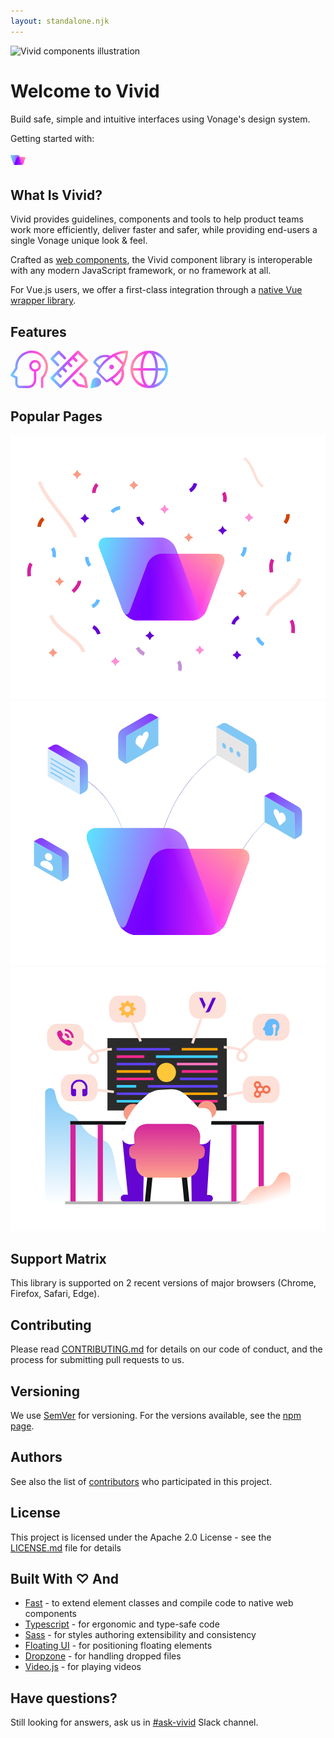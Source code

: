 ```yaml
---
layout: standalone.njk
---
```


<div class="welcome">
	<div class="welcome__image">
		<img src="https://user-images.githubusercontent.com/10883919/189522882-968358df-ee7c-4256-b61b-550cf369a087.png" alt="Vivid components illustration" width="720" height="339" />
	</div>
	<div class="welcome__hero">
		<h1 class="tight">Welcome to Vivid</h1>
		<p class="lede">Build safe, simple and intuitive interfaces using Vonage's design system.
		<p>Getting started with:</p>
		<div class="welcome__buttons">
			<vwc-button label="Vue.js" href="/getting-started/vue/" appearance="outlined" icon="vue-color" size="expanded"></vwc-button>
			<vwc-button label="Web Components" href="/getting-started/web-components/" appearance="outlined" icon="code-line" size="expanded"></vwc-button>
			<vwc-button href="/resources/change-process/" appearance="outlined" label="Request a new feature" size="expanded">
				<img src="/assets/images/vivid-logo.svg" alt="Vivid Logo" style="width: 24px" slot="icon" />
			</vwc-button>
		</div>
	</div>
</div>

## What Is Vivid?

Vivid provides guidelines, components and tools to help product teams work more efficiently, deliver faster and safer, while providing end-users a single Vonage unique look & feel.

Crafted as [web components](https://developer.mozilla.org/en-US/docs/Web/API/Web_components), the Vivid component library is interoperable with any modern JavaScript framework, or no framework at all.

For Vue.js users, we offer a first-class integration through a [native Vue wrapper library](/getting-started/vue/).

## Features

<vwc-layout gutters="medium" column-basis="small">
  <vwc-empty-state headline="Scaling design with system thinking">
  <svg slot="graphic" width="60" height="60" viewBox="0 0 60 60" fill="none" xmlns="http://www.w3.org/2000/svg">
  <path fill-rule="evenodd" clip-rule="evenodd" d="M44.0415 2.09184C40.0489 0.390192 35.6964 -0.294862 31.374 0.0979938C27.0515 0.49085 22.894 1.94936 19.2734 4.34298C15.6528 6.73656 12.6823 9.99055 10.6276 13.8137C8.5731 17.6366 7.4985 21.91 7.5 26.25V27.5566L0.314915 38.3341C0.0165929 38.7819 -0.0752156 39.3358 0.0628222 39.8555C0.20086 40.3753 0.555453 40.811 1.03648 41.0514L7.5 44.2831V52.4994C7.5 54.4884 8.29019 56.396 9.69671 57.8026C11.1032 59.2093 13.0109 59.9994 15 59.9994H28.125C31.606 59.9994 34.9444 58.6164 37.4058 56.1549C39.8674 53.6938 41.25 50.3551 41.25 46.8744V33.5619C45.5291 32.6932 48.75 28.9099 48.75 24.3744C48.75 19.1967 44.5526 14.9994 39.375 14.9994C34.1973 14.9994 30 19.1967 30 24.3744C30 28.9099 33.2208 32.6932 37.5 33.5619V46.8744C37.5 49.3606 36.5123 51.7453 34.7541 53.5033C32.996 55.2616 30.6114 56.2494 28.125 56.2494H15C14.0055 56.2494 13.0516 55.8541 12.3484 55.151C11.6451 54.4475 11.25 53.4939 11.25 52.4994V43.1244C11.25 42.4141 10.8487 41.765 10.2135 41.4474L4.61325 38.6473L10.9351 29.1644C11.1404 28.8564 11.25 28.4945 11.25 28.1243V26.2486C11.2486 22.5284 12.1697 18.8659 13.9308 15.5889C15.692 12.312 18.2382 9.52281 21.3415 7.47115C24.4448 5.41949 28.0085 4.16935 31.7134 3.8326C35.4184 3.49587 39.1489 4.08306 42.5715 5.54163C45.9937 7.00015 49.0012 9.28458 51.324 12.1903C53.6471 15.0961 55.2135 18.5325 55.8828 22.192C56.5522 25.8516 56.3036 29.6199 55.1595 33.1599C54.0153 36.6998 52.0113 39.9009 49.3267 42.4764C48.9585 42.83 48.75 43.3186 48.75 43.8294V58.1244C48.75 59.1598 49.5896 59.9994 50.625 59.9994C51.6603 59.9994 52.5 59.1598 52.5 58.1244V44.6113C55.3428 41.7099 57.4762 38.1853 58.728 34.3131C60.0626 30.1832 60.3525 25.7868 59.5717 21.5173C58.7906 17.2479 56.9632 13.2387 54.2531 9.84869C51.543 6.45861 48.0345 3.79349 44.0415 2.09184ZM39.3915 29.9994C39.3859 29.9993 39.3806 29.9993 39.375 29.9993C39.3694 29.9993 39.3641 29.9993 39.3585 29.9994C36.2596 29.9906 33.75 27.4755 33.75 24.3744C33.75 21.2678 36.2684 18.7494 39.375 18.7494C42.4815 18.7494 45 21.2678 45 24.3744C45 27.4755 42.4905 29.9905 39.3915 29.9994Z" fill="url(#paint0_linear_1977_37003)"/>
  <defs>
  <linearGradient id="paint0_linear_1977_37003" x1="2.21401e-07" y1="53.8108" x2="64.1533" y2="47.9301" gradientUnits="userSpaceOnUse">
  <stop stop-color="#60DEFE"/>
  <stop offset="0.366691" stop-color="#A663FF"/>
  <stop offset="0.631086" stop-color="#FD3FE4"/>
  <stop offset="1" stop-color="#FF9C9D"/>
  </linearGradient>
  </defs>
</svg>
</vwc-empty-state>

<vwc-empty-state headline="Maintaining design in a heartbeat">
<svg slot="graphic" width="60" height="60" viewBox="0 0 60 60" fill="none" xmlns="http://www.w3.org/2000/svg">
<path fill-rule="evenodd" clip-rule="evenodd" d="M46.604 35.6041C47.4095 34.7986 48.7154 34.7986 49.5208 35.6041L56.6458 42.7291C56.9338 43.017 57.13 43.3837 57.2099 43.783L59.9599 57.533C60.0951 58.2092 59.8834 58.9082 59.3958 59.3959C58.9082 59.8835 58.2091 60.0952 57.5329 59.9599L43.783 57.2099C43.3837 57.1301 43.017 56.9338 42.729 56.6459L35.604 49.5209C34.7986 48.7154 34.7986 47.4095 35.604 46.6041C36.4095 45.7986 37.7154 45.7986 38.5209 46.6041L45.2043 53.2875L55.3082 55.3083L53.2875 45.2043L46.604 38.5209C45.7986 37.7154 45.7986 36.4095 46.604 35.6041Z" fill="url(#paint0_linear_1977_37007)"/>
<path fill-rule="evenodd" clip-rule="evenodd" d="M11.6041 0.604092C12.4095 -0.201364 13.7155 -0.201364 14.5209 0.604092L24.3959 10.4791C25.2014 11.2845 25.2014 12.5905 24.3959 13.3959C23.5905 14.2014 22.2845 14.2014 21.4791 13.3959L13.0625 4.97932L4.97932 13.0625L13.3959 21.4791C14.2014 22.2845 14.2014 23.5905 13.3959 24.3959C12.5905 25.2014 11.2845 25.2014 10.4791 24.3959L0.604092 14.5209C-0.201364 13.7155 -0.201364 12.4095 0.604092 11.6041L11.6041 0.604092Z" fill="url(#paint1_linear_1977_37007)"/>
<path fill-rule="evenodd" clip-rule="evenodd" d="M0.613098 45.434C-0.204286 44.6166 -0.204286 43.2913 0.613098 42.474L42.4735 0.613517C43.2909 -0.203866 44.6162 -0.203866 45.4335 0.613517L59.387 14.567C60.2044 15.3844 60.2044 16.7096 59.387 17.527L17.5266 59.3874C16.7092 60.2048 15.384 60.2048 14.5666 59.3874L0.613098 45.434ZM5.05311 43.954L16.0466 54.9474L54.947 16.047L43.9535 5.05353L38.543 10.4641L42.6454 14.5664C43.4628 15.3838 43.4628 16.7091 42.6454 17.5265C41.828 18.3439 40.5027 18.3439 39.6853 17.5265L35.583 13.4241L30.1707 18.8363L34.2731 22.9387C35.0905 23.7561 35.0905 25.0813 34.2731 25.8987C33.4557 26.7161 32.1305 26.7161 31.3131 25.8987L27.2107 21.7964L21.7985 27.2086L25.9009 31.3109C26.7183 32.1283 26.7183 33.4536 25.9009 34.271C25.0835 35.0884 23.7582 35.0884 22.9408 34.271L18.8385 30.1686L13.4263 35.5808L17.5286 39.6832C18.346 40.5006 18.346 41.8258 17.5286 42.6432C16.7112 43.4606 15.386 43.4606 14.5686 42.6432L10.4662 38.5409L5.05311 43.954Z" fill="url(#paint2_linear_1977_37007)"/>
<defs>
<linearGradient id="paint0_linear_1977_37007" x1="2.21401e-07" y1="53.8128" x2="64.1532" y2="47.9312" gradientUnits="userSpaceOnUse">
<stop stop-color="#60DEFE"/>
<stop offset="0.366691" stop-color="#A663FF"/>
<stop offset="0.631086" stop-color="#FD3FE4"/>
<stop offset="1" stop-color="#FF9C9D"/>
</linearGradient>
<linearGradient id="paint1_linear_1977_37007" x1="2.21401e-07" y1="53.8128" x2="64.1532" y2="47.9312" gradientUnits="userSpaceOnUse">
<stop stop-color="#60DEFE"/>
<stop offset="0.366691" stop-color="#A663FF"/>
<stop offset="0.631086" stop-color="#FD3FE4"/>
<stop offset="1" stop-color="#FF9C9D"/>
</linearGradient>
<linearGradient id="paint2_linear_1977_37007" x1="2.21401e-07" y1="53.8128" x2="64.1532" y2="47.9312" gradientUnits="userSpaceOnUse">
<stop stop-color="#60DEFE"/>
<stop offset="0.366691" stop-color="#A663FF"/>
<stop offset="0.631086" stop-color="#FD3FE4"/>
<stop offset="1" stop-color="#FF9C9D"/>
</linearGradient>
</defs>
</svg>
</vwc-empty-state>

<vwc-empty-state headline="One consistent experience for all">
<svg slot="graphic" width="60" height="60" viewBox="0 0 60 60" fill="none" xmlns="http://www.w3.org/2000/svg">
<path d="M33.75 30C35.8211 30 37.5 28.3211 37.5 26.25C37.5 24.1789 35.8211 22.5 33.75 22.5C31.6789 22.5 30 24.1789 30 26.25C30 28.3211 31.6789 30 33.75 30Z" fill="url(#paint0_linear_1977_37011)"/>
<path fill-rule="evenodd" clip-rule="evenodd" d="M59.6255 0.375C60.0005 0.75 60.0005 1.5 60.0005 1.875C59.2505 12.75 56.2505 21.375 52.5005 28.5C55.5005 36.75 53.6255 46.125 47.2505 52.5C45.7505 54 44.2505 55.125 42.7505 55.875C42.0005 56.25 41.2505 56.25 40.5005 55.5L32.6255 47.625C32.2505 48 31.8755 48.375 31.5005 48.375L27.7505 50.25C27.563 50.25 27.3755 50.3438 27.188 50.4375C27.0005 50.5313 26.813 50.625 26.6255 50.625H26.2505C25.8755 51 24.7505 50.625 24.3755 50.25L9.75047 35.625C9.37547 35.25 9.00047 34.5 9.37547 33.75V33.375C9.56297 33.1875 9.65672 33 9.75047 32.8125C9.84422 32.625 9.93797 32.4375 10.1255 32.25C10.2308 32.0394 10.3361 31.7697 10.4579 31.4575C10.7702 30.6577 11.1913 29.5788 12.0005 28.5L12.7505 27.75L4.87547 19.875C4.12547 19.5 4.12547 18.375 4.50047 17.625C5.25047 16.125 6.37547 14.625 7.87547 13.125C14.2505 6.75 23.6255 5.25 31.8755 8.25C38.6255 3.75 47.2505 0.375 58.1255 0C58.5005 0 59.2505 0 59.6255 0.375ZM52.5005 18.75C54.3755 14.25 55.8755 9.375 56.2505 3.75C50.6255 4.5 45.3755 5.625 41.2505 7.5L52.5005 18.75ZM9.38948 17.3843C9.14759 17.7416 8.91434 18.0861 8.62547 18.375L14.6255 24.375C14.9796 23.9324 15.3546 23.448 15.7505 22.9365C17.0316 21.2815 18.5316 19.3438 20.2505 17.625C22.5005 15.375 24.7505 13.125 28.1255 10.875C22.1255 9.375 15.3755 11.25 10.8755 15.75C10.1838 16.2111 9.77561 16.814 9.38948 17.3843ZM44.2504 49.5001C48.7504 44.6251 50.6255 38.25 49.1255 32.625C46.8755 35.625 44.6255 37.875 42.3755 40.125C40.1255 42.375 37.8755 44.25 35.6255 45.75L41.6255 51.75C42.7504 51 43.5004 50.25 44.2504 49.5001ZM31.5005 43.5C34.1255 42 36.7505 39.75 39.7505 37.125C43.8755 33.375 47.6255 28.5 50.6255 22.5L37.5005 9.375C31.5005 12.375 26.6255 16.5 22.8755 20.25C19.1255 24 16.5005 27.75 15.0005 30.75C14.6255 31.3125 14.3442 31.875 14.063 32.4375C13.7817 33 13.5005 33.5625 13.1255 34.125L25.8755 46.875C26.1861 46.7197 26.5611 46.5 27.0005 46.2426C27.6218 45.8787 28.3718 45.4393 29.2505 45C29.6255 44.8125 30.0005 44.5313 30.3755 44.25C30.7505 43.9688 31.1255 43.6875 31.5005 43.5Z" fill="url(#paint1_linear_1977_37011)"/>
<path d="M4.125 45.375C1.125 48.375 0 60 0 60C0 60 11.625 58.875 14.625 55.875C17.625 52.875 17.625 48.375 14.625 45.375C11.625 42.375 7.125 42.375 4.125 45.375Z" fill="url(#paint2_linear_1977_37011)"/>
<defs>
<linearGradient id="paint0_linear_1977_37011" x1="2.21403e-07" y1="53.8124" x2="64.1537" y2="47.9307" gradientUnits="userSpaceOnUse">
<stop stop-color="#60DEFE"/>
<stop offset="0.366691" stop-color="#A663FF"/>
<stop offset="0.631086" stop-color="#FD3FE4"/>
<stop offset="1" stop-color="#FF9C9D"/>
</linearGradient>
<linearGradient id="paint1_linear_1977_37011" x1="2.21403e-07" y1="53.8124" x2="64.1537" y2="47.9307" gradientUnits="userSpaceOnUse">
<stop stop-color="#60DEFE"/>
<stop offset="0.366691" stop-color="#A663FF"/>
<stop offset="0.631086" stop-color="#FD3FE4"/>
<stop offset="1" stop-color="#FF9C9D"/>
</linearGradient>
<linearGradient id="paint2_linear_1977_37011" x1="2.21403e-07" y1="53.8124" x2="64.1537" y2="47.9307" gradientUnits="userSpaceOnUse">
<stop stop-color="#60DEFE"/>
<stop offset="0.366691" stop-color="#A663FF"/>
<stop offset="0.631086" stop-color="#FD3FE4"/>
<stop offset="1" stop-color="#FF9C9D"/>
</linearGradient>
</defs>
</svg>
</vwc-empty-state>

<vwc-empty-state headline="Build accessible designs by default">
<svg slot="graphic" width="60" height="60" viewBox="0 0 60 60" fill="none" xmlns="http://www.w3.org/2000/svg">
<path fill-rule="evenodd" clip-rule="evenodd" d="M30 0C46.5685 0 60 13.4315 60 30C60 46.5685 46.5685 60 30 60C13.4315 60 0 46.5685 0 30C0 13.4315 13.4315 0 30 0ZM36.647 10.9888C38.5058 15.3262 39.7595 21.2857 39.9689 28H20.0311C20.2405 21.2857 21.4942 15.3262 23.353 10.9888C24.3753 8.60356 25.5412 6.80103 26.7339 5.62387C27.9181 4.4552 29.0195 4 30 4C30.9805 4 32.0819 4.4552 33.2661 5.62387C34.4588 6.80103 35.6247 8.60356 36.647 10.9888ZM38.1279 5.29569C38.9441 6.516 39.6767 7.9038 40.3236 9.41317C42.4305 14.3292 43.7607 20.8452 43.9707 28H55.9242C55.1148 17.3594 47.9005 8.50905 38.1279 5.29569ZM21.8721 5.2957C21.0559 6.51601 20.3233 7.90381 19.6764 9.41317C17.5695 14.3292 16.2393 20.8452 16.0293 28H4.07578C4.88523 17.3594 12.0995 8.50906 21.8721 5.2957ZM4.07578 32H16.0293C16.2393 39.1548 17.5695 45.6708 19.6764 50.5868C20.3233 52.0962 21.0559 53.484 21.8721 54.7043C12.0995 51.4909 4.88523 42.6406 4.07578 32ZM30 56C29.0195 56 27.9181 55.5448 26.7339 54.3761C25.5412 53.199 24.3753 51.3964 23.353 49.0112C21.4942 44.6738 20.2405 38.7143 20.0311 32H39.9689C39.7595 38.7143 38.5058 44.6738 36.647 49.0112C35.6247 51.3964 34.4588 53.199 33.2661 54.3761C32.0819 55.5448 30.9805 56 30 56ZM38.1279 54.7043C38.9441 53.484 39.6767 52.0962 40.3236 50.5868C42.4305 45.6708 43.7607 39.1548 43.9707 32H55.9242C55.1148 42.6406 47.9005 51.4909 38.1279 54.7043Z" fill="url(#paint0_linear_1977_37015)"/>
<defs>
<linearGradient id="paint0_linear_1977_37015" x1="60" y1="53.8124" x2="-4.15318" y2="47.9308" gradientUnits="userSpaceOnUse">
<stop stop-color="#60DEFE"/>
<stop offset="0.366691" stop-color="#A663FF"/>
<stop offset="0.631086" stop-color="#FD3FE4"/>
<stop offset="1" stop-color="#FF9C9D"/>
</linearGradient>
</defs>
</svg>
</vwc-empty-state>
</vwc-layout>

## Popular Pages

<vwc-layout column-basis="small" gutters="large">
 <vwc-card headline="Design Guidelines" subtitle="Vivid Design foundations, principles, styles and best practices.">
<svg class="welcome-media" slot="media" viewBox="0 0 940 788" fill="none" xmlns="http://www.w3.org/2000/svg">
<rect width="940" height="788" fill="white"/>
<path d="M541.08 553.046H377.751C359.846 553.046 339.941 538.517 333.301 520.6L265.167 338.445C258.528 320.529 267.655 306 285.566 306H448.885C466.789 306 486.694 320.529 493.334 338.445L561.468 520.6C568.115 538.517 558.987 553.046 541.076 553.046H541.08Z" fill="url(#paint0_linear_72_228)"/>
<path d="M617.465 354.204H449.899C433.166 354.204 414.562 367.779 408.354 384.523L357.121 522.721C350.913 539.465 359.444 553.04 376.184 553.04H543.749C560.482 553.04 579.086 539.465 585.294 522.721L636.527 384.523C642.735 367.779 634.198 354.204 617.465 354.204Z" fill="url(#paint1_linear_72_228)"/>
<path fill-rule="evenodd" clip-rule="evenodd" d="M376.73 553.035H541.328C542.332 553.014 543.307 552.947 544.252 552.836C544.31 552.841 544.369 552.844 544.431 552.844C554.023 552.844 564.117 547.702 568.755 543.931C575.502 538.446 579.503 534.529 583.83 526.446C576.076 540.014 568.048 539.328 562.246 523.361C561.993 522.664 561.712 522.083 561.41 521.611C561.295 521.274 561.174 520.936 561.049 520.596L500.715 357.848C500.258 356.615 499.739 355.399 499.16 354.201H449.9C433.167 354.201 414.564 367.777 408.355 384.521L357.122 522.718C356.876 523.38 356.655 524.036 356.455 524.688C350.603 539.226 343.606 539.402 335.909 526.073C340.376 534.331 344.507 538.332 351.472 543.937C356.26 547.789 366.681 553.043 376.585 553.043C376.634 553.043 376.684 553.041 376.731 553.038L376.73 553.035Z" fill="url(#paint2_linear_72_228)"/>
<g style="mix-blend-mode:hard-light" opacity="0.4">
<path style="mix-blend-mode:hard-light" opacity="0.4" fill-rule="evenodd" clip-rule="evenodd" d="M377.765 553.046H541.095C542.056 553.046 542.992 553.004 543.902 552.922C544.023 552.952 544.155 552.967 544.294 552.967C553.887 552.967 563.981 547.825 568.62 544.053C575.366 538.567 579.366 534.651 583.694 526.569C576.326 539.461 568.71 539.484 562.991 525.751C562.637 524.074 562.137 522.353 561.487 520.6L493.353 338.445C486.713 320.529 466.807 306 448.904 306H285.585C267.674 306 258.546 320.529 265.186 338.445L333.32 520.6C339.959 538.517 359.865 553.046 377.77 553.046H377.765Z" fill="url(#paint3_linear_72_228)"/>
</g>
<g style="mix-blend-mode:hard-light" opacity="0.15">
<path style="mix-blend-mode:hard-light" opacity="0.15" fill-rule="evenodd" clip-rule="evenodd" d="M450.105 354.409H617.67C634.403 354.409 642.941 367.985 636.733 384.729L585.5 522.926C579.291 539.67 560.688 553.246 543.955 553.246H376.927C376.88 553.25 376.83 553.252 376.781 553.252C376.585 553.252 376.389 553.25 376.193 553.246C373.956 553.232 371.868 552.975 369.944 552.5C362.384 550.91 355.356 547.113 351.668 544.144C344.703 538.541 340.572 534.539 336.105 526.281C343.802 539.61 350.799 539.434 356.65 524.896C356.85 524.245 357.073 523.588 357.318 522.926L408.551 384.729C414.76 367.985 433.363 354.409 450.096 354.409H450.105Z" fill="url(#paint4_linear_72_228)"/>
</g>
<path d="M617.843 354.409H450.277C433.544 354.409 414.941 367.985 408.733 384.729L357.499 522.926C351.291 539.67 359.822 553.246 376.562 553.246H544.127C560.86 553.246 579.464 539.67 585.671 522.926L636.905 384.729C643.113 367.985 634.575 354.409 617.843 354.409Z" fill="url(#paint5_linear_72_228)" fill-opacity="0.2"/>
<path d="M773.868 410.845C773.336 407.974 768.444 382.451 778.441 368.838L787.055 375.113C780.993 383.514 783.014 402.231 784.396 408.825L773.868 410.845Z" fill="#D6219C"/>
<path d="M50.8522 422.28C50.4268 419.408 47.0237 393.672 57.6584 380.485L65.9535 387.185C59.36 395.268 60.4234 414.091 61.4869 420.685L50.8522 422.28Z" fill="#D6219C"/>
<path d="M394.912 270.969C379.59 263.02 375.752 246.089 375.584 245.396L385.962 243.186L380.807 244.332L385.962 243.186C385.949 243.336 388.947 255.969 399.789 261.574L394.912 270.969Z" fill="#6405D1"/>
<path d="M659.146 563.867C662.734 546.983 678.035 538.781 678.659 538.435L683.548 547.851L681.074 543.187L683.548 547.851C683.4 547.879 672.019 554.128 669.5 566.07L659.146 563.867Z" fill="#6405D1"/>
<path d="M134.761 366.056L124.552 363.185L129.656 364.674L124.552 363.291C124.552 363.185 127.849 350.636 120.83 340.639L129.55 334.577C139.44 348.615 134.974 365.312 134.761 366.056Z" fill="#65BAFF"/>
<path d="M694.001 364.584L686.344 357.246L690.173 360.969L686.344 357.246C686.451 357.14 695.277 347.675 693.895 335.445L704.423 334.275C706.338 351.504 694.533 364.053 694.001 364.584Z" fill="#65BAFF"/>
<path d="M246.071 516.927L241.815 507.213L243.923 512.119L241.815 507.213C241.954 507.156 253.737 501.802 257.152 489.977L267.324 492.936C262.482 509.581 246.766 516.64 246.071 516.927Z" fill="#65BAFF"/>
<path d="M822.575 266L814.918 258.662L818.747 262.385L814.918 258.662C815.025 258.556 823.851 249.091 822.469 236.861L832.997 235.691C834.911 252.92 823.107 265.469 822.575 266Z" fill="#D34204"/>
<path d="M643.72 201.213L633.617 197.809L638.615 199.511L633.617 197.809C633.617 197.703 637.552 185.367 631.064 174.945L640.104 169.308C649.356 184.091 644.039 200.468 643.72 201.213Z" fill="#D6219C"/>
<path d="M509.655 704.904L499.552 701.501L504.551 703.203L499.552 701.501C499.552 701.395 503.487 689.058 497 678.636L506.04 673C515.292 687.782 509.974 704.16 509.655 704.904Z" fill="#C492D6"/>
<path d="M713.038 234.415L713.463 235.479C715.059 239.626 718.462 243.029 722.609 244.624L723.673 245.05C724.842 245.475 724.842 247.177 723.673 247.602L722.609 248.028C718.462 249.623 715.059 253.026 713.463 257.173L713.038 258.237C712.613 259.407 710.911 259.407 710.486 258.237L710.06 257.173C708.465 253.026 705.062 249.623 700.914 248.028L699.851 247.602C698.681 247.177 698.681 245.475 699.851 245.05L700.914 244.624C705.062 243.029 708.465 239.626 710.06 235.479L710.486 234.415C710.911 233.352 712.506 233.352 713.038 234.415Z" fill="#FB8FD8"/>
<path d="M566.064 629.798L566.49 630.861C568.085 635.009 571.488 638.412 575.636 640.007L576.699 640.432C577.869 640.858 577.869 642.559 576.699 642.985L575.636 643.41C571.488 645.005 568.085 648.408 566.49 652.556L566.064 653.619C565.639 654.789 563.937 654.789 563.512 653.619L563.087 652.556C561.491 648.408 558.088 645.005 553.941 643.41L552.877 642.985C551.708 642.559 551.708 640.858 552.877 640.432L553.941 640.007C558.088 638.412 561.491 635.009 563.087 630.861L563.512 629.798C563.937 628.734 565.533 628.734 566.064 629.798Z" fill="#FB8FD8"/>
<path d="M369.064 137.877L369.49 138.941C371.085 143.088 374.488 146.492 378.636 148.087L379.699 148.512C380.869 148.937 380.869 150.639 379.699 151.064L378.636 151.49C374.488 153.085 371.085 156.488 369.49 160.636L369.064 161.699C368.639 162.869 366.937 162.869 366.512 161.699L366.087 160.636C364.491 156.488 361.088 153.085 356.941 151.49L355.877 151.064C354.708 150.639 354.708 148.937 355.877 148.512L356.941 148.087C361.088 146.492 364.491 143.088 366.087 138.941L366.512 137.877C367.044 136.708 368.639 136.708 369.064 137.877Z" fill="#F89B85"/>
<path d="M533.064 293.877L533.49 294.941C535.085 299.088 538.488 302.492 542.636 304.087L543.699 304.512C544.869 304.937 544.869 306.639 543.699 307.064L542.636 307.49C538.488 309.085 535.085 312.488 533.49 316.636L533.064 317.699C532.639 318.869 530.937 318.869 530.512 317.699L530.087 316.636C528.491 312.488 525.088 309.085 520.941 307.49L519.877 307.064C518.708 306.639 518.708 304.937 519.877 304.512L520.941 304.087C525.088 302.492 528.491 299.088 530.087 294.941L530.512 293.877C531.044 292.708 532.639 292.708 533.064 293.877Z" fill="#F89B85"/>
<path d="M147.608 425.119L148.034 426.183C149.629 430.33 153.032 433.733 157.18 435.328L158.243 435.754C159.413 436.179 159.413 437.881 158.243 438.306L157.18 438.732C153.032 440.327 149.629 443.73 148.034 447.877L147.608 448.941C147.183 450.111 145.481 450.111 145.056 448.941L144.631 447.877C143.035 443.73 139.632 440.327 135.485 438.732L134.421 438.306C133.251 437.881 133.251 436.179 134.421 435.754L135.485 435.328C139.632 433.733 143.035 430.33 144.631 426.183L145.056 425.119C145.481 423.949 147.183 423.949 147.608 425.119Z" fill="#F89B85"/>
<path d="M417.064 586.877L417.49 587.941C419.085 592.088 422.488 595.491 426.636 597.087L427.699 597.512C428.869 597.937 428.869 599.639 427.699 600.064L426.636 600.49C422.488 602.085 419.085 605.488 417.49 609.636L417.064 610.699C416.639 611.869 414.937 611.869 414.512 610.699L414.087 609.636C412.491 605.488 409.088 602.085 404.941 600.49L403.877 600.064C402.708 599.639 402.708 597.937 403.877 597.512L404.941 597.087C409.088 595.491 412.491 592.088 414.087 587.941L414.512 586.877C414.937 585.708 416.639 585.708 417.064 586.877Z" fill="#6405D1"/>
<path d="M223.064 236.877L223.49 237.941C225.085 242.088 228.488 245.491 232.636 247.087L233.699 247.512C234.869 247.937 234.869 249.639 233.699 250.064L232.636 250.49C228.488 252.085 225.085 255.488 223.49 259.636L223.064 260.699C222.639 261.869 220.937 261.869 220.512 260.699L220.087 259.636C218.491 255.488 215.088 252.085 210.941 250.49L209.877 250.064C208.708 249.639 208.708 247.937 209.877 247.512L210.941 247.087C215.088 245.491 218.491 242.088 220.087 237.941L220.512 236.877C220.937 235.708 222.639 235.708 223.064 236.877Z" fill="#6405D1"/>
<path d="M188.223 306.911C183.748 289.419 163.639 263.616 142.341 236.233C118.557 205.797 91.744 171.251 81.043 140.863L91.1022 137.332C101.144 166.027 127.522 199.834 150.661 229.746C173.581 259.236 193.365 284.617 198.506 304.228L188.223 306.911Z" fill="#FDE0D8"/>
<path d="M770.678 540.483L760.787 536.654C769.827 512.833 788.757 498.263 808.75 482.843C828.318 467.741 848.524 452.108 859.265 426.798L869.049 430.945C857.244 458.808 835.869 475.292 815.237 491.244C796.414 505.814 778.654 519.426 770.678 540.483Z" fill="#FDE0D8"/>
<path d="M755.512 151.021L751.347 157.255C737.161 147.233 730.712 131.837 723.88 115.57C717.187 99.6476 710.25 83.1999 695.366 71.7661L699.724 65.6565C716.111 78.2296 723.414 95.6209 730.491 112.413C736.958 127.736 742.971 142.173 755.512 151.021Z" fill="#FDE0D8"/>
<path d="M189.549 471.516C191.697 469.538 210.928 452.057 211.1 435.17L200.444 435.019C200.251 445.377 187.402 459.136 182.34 463.581L189.549 471.516Z" fill="#D6219C"/>
<path d="M848.171 591.796C848.592 588.924 851.952 563.182 841.295 550.013L833.011 556.727C839.618 564.798 838.586 583.623 837.534 590.219L848.171 591.796Z" fill="#D6219C"/>
<path d="M537.902 171.039C553.157 162.963 556.855 146 557.016 145.305L546.621 143.183L551.785 144.285L546.621 143.183C546.635 143.332 543.743 155.99 532.947 161.685L537.902 171.039Z" fill="#6405D1"/>
<path d="M268.616 592.892C264.999 576.014 249.685 567.838 249.06 567.493L244.187 576.917L246.654 572.249L244.187 576.917C244.335 576.945 255.727 583.175 258.266 595.113L268.616 592.892Z" fill="#6405D1"/>
<path d="M825.242 378.502L835.446 375.614L830.344 377.111L835.446 375.72C835.446 375.614 832.128 363.07 839.13 353.062L830.4 347.015C820.533 361.069 825.028 377.758 825.242 378.502Z" fill="#65BAFF"/>
<path d="M233.425 393.668L241.07 386.318L237.248 390.046L241.07 386.318C240.963 386.211 232.121 376.761 233.483 364.529L222.952 363.377C221.067 380.608 232.893 393.138 233.425 393.668Z" fill="#65BAFF"/>
<path d="M298.48 226.748L306.813 233.309L302.594 230.036L306.813 233.309C306.903 233.189 315.047 223.13 327.35 222.796L327.043 212.208C309.716 212.711 298.933 226.147 298.48 226.748Z" fill="#65BAFF"/>
<path d="M753.487 629.92L757.727 620.198L755.627 625.108L757.727 620.198C757.587 620.141 745.796 614.807 742.36 602.988L732.194 605.964C737.064 622.601 752.792 629.634 753.487 629.92Z" fill="#65BAFF"/>
<path d="M80.3442 273.624L90.9393 274.092L85.6033 273.895L90.9393 274.092C90.9427 273.941 91.6893 261.021 101.487 253.573L95.0606 245.152C81.281 255.668 80.3614 272.872 80.3442 273.624Z" fill="#D34204"/>
<path d="M243.747 173.288L254.386 172.611L249.118 172.963L254.386 172.611C254.413 172.508 253.801 159.574 262.761 151.183L255.485 143.402C242.727 155.291 243.631 172.486 243.747 173.288Z" fill="#D6219C"/>
<path d="M397.6 658.275L400.944 648.153L399.304 653.171L400.944 648.153C400.859 648.089 388.631 643.829 384.191 632.384L374.257 636.229C380.523 652.503 396.813 658.083 397.6 658.275Z" fill="#C492D6"/>
<path d="M458.513 209.821L458.09 210.885C456.502 215.036 453.104 218.445 448.959 220.047L447.897 220.474C446.728 220.901 446.73 222.603 447.901 223.026L448.965 223.45C453.115 225.038 456.524 228.435 458.126 232.58L458.554 233.643C458.981 234.812 460.682 234.809 461.106 233.639L461.529 232.575C463.118 228.424 466.515 225.015 470.66 223.413L471.723 222.986C472.892 222.559 472.889 220.857 471.718 220.434L470.654 220.01C466.504 218.422 463.095 215.025 461.493 210.88L461.066 209.817C460.639 208.754 459.043 208.757 458.513 209.821Z" fill="#FB8FD8"/>
<path d="M311.513 663.821L311.09 664.886C309.502 669.036 306.104 672.445 301.959 674.047L300.897 674.474C299.728 674.901 299.73 676.603 300.901 677.026L301.965 677.45C306.115 679.038 309.524 682.436 311.126 686.58L311.554 687.643C311.981 688.812 313.682 688.809 314.106 687.639L314.529 686.575C316.118 682.424 319.515 679.016 323.66 677.413L324.723 676.986C325.892 676.559 325.889 674.857 324.718 674.434L323.654 674.01C319.504 672.422 316.095 669.025 314.493 664.88L314.066 663.817C313.639 662.754 312.043 662.757 311.513 663.821Z" fill="#FB8FD8"/>
<path d="M125.514 637.901L125.09 638.965C123.502 643.115 120.104 646.524 115.959 648.126L114.897 648.554C113.728 648.981 113.731 650.683 114.901 651.106L115.965 651.53C120.115 653.118 123.524 656.515 125.126 660.66L125.554 661.723C125.981 662.892 127.683 662.889 128.106 661.719L128.53 660.654C130.118 656.504 133.515 653.095 137.66 651.493L138.723 651.066C139.892 650.639 139.889 648.937 138.718 648.514L137.654 648.09C133.504 646.502 130.095 643.104 128.493 638.96L128.066 637.897C127.532 636.728 125.937 636.731 125.514 637.901Z" fill="#F89B85"/>
<path d="M197.514 105.901L197.09 106.965C195.502 111.115 192.104 114.524 187.959 116.126L186.897 116.554C185.728 116.981 185.731 118.683 186.901 119.106L187.965 119.53C192.115 121.118 195.524 124.515 197.126 128.66L197.554 129.723C197.981 130.892 199.683 130.889 200.106 129.719L200.53 128.654C202.118 124.504 205.515 121.095 209.66 119.493L210.723 119.066C211.892 118.639 211.889 116.937 210.718 116.514L209.654 116.09C205.504 114.502 202.095 111.104 200.493 106.96L200.066 105.897C199.532 104.728 197.937 104.731 197.514 105.901Z" fill="#F89B85"/>
<path d="M690.514 460.901L690.09 461.965C688.502 466.115 685.105 469.524 680.96 471.126L679.897 471.554C678.728 471.981 678.731 473.683 679.901 474.106L680.965 474.53C685.116 476.118 688.524 479.515 690.127 483.66L690.554 484.723C690.981 485.892 692.683 485.889 693.106 484.718L693.53 483.654C695.118 479.504 698.515 476.095 702.66 474.493L703.723 474.066C704.892 473.639 704.889 471.937 703.719 471.514L702.654 471.09C698.504 469.502 695.095 466.104 693.493 461.96L693.066 460.897C692.639 459.728 690.937 459.731 690.514 460.901Z" fill="#F89B85"/>
<path d="M674.514 644.901L674.09 645.965C672.502 650.115 669.105 653.524 664.96 655.126L663.897 655.554C662.728 655.981 662.731 657.683 663.901 658.106L664.965 658.53C669.116 660.118 672.524 663.515 674.127 667.66L674.554 668.723C674.981 669.892 676.683 669.889 677.106 668.718L677.53 667.654C679.118 663.504 682.515 660.095 686.66 658.493L687.723 658.066C688.892 657.638 688.889 655.937 687.719 655.514L686.654 655.09C682.504 653.502 679.095 650.104 677.493 645.959L677.066 644.897C676.639 643.728 674.937 643.731 674.514 644.901Z" fill="#6405D1"/>
<path d="M631.514 272.901L631.09 273.965C629.502 278.115 626.105 281.524 621.96 283.126L620.897 283.554C619.728 283.981 619.731 285.683 620.901 286.106L621.965 286.53C626.116 288.118 629.524 291.515 631.127 295.66L631.554 296.723C631.981 297.892 633.683 297.889 634.106 296.718L634.53 295.654C636.118 291.504 639.515 288.095 643.66 286.493L644.723 286.066C645.892 285.638 645.889 283.937 644.719 283.514L643.654 283.09C639.504 281.502 636.095 278.104 634.493 273.959L634.066 272.897C633.639 271.728 631.937 271.731 631.514 272.901Z" fill="#6405D1"/>
<path d="M213.562 649.702L223.446 645.857C214.367 622.05 195.412 607.512 175.393 592.126C155.8 577.057 135.567 561.458 124.784 536.166L115.007 540.33C126.858 568.173 148.262 584.621 168.92 600.538C187.768 615.076 205.551 628.659 213.562 649.702Z" fill="#FDE0D8"/>
<defs>
<linearGradient id="paint0_linear_72_228" x1="457.599" y1="305.998" x2="262.993" y2="262.482" gradientUnits="userSpaceOnUse">
<stop stop-color="#A662FF"/>
<stop offset="1" stop-color="#57EDFD"/>
</linearGradient>
<linearGradient id="paint1_linear_72_228" x1="514.04" y1="519.007" x2="649.068" y2="359.337" gradientUnits="userSpaceOnUse">
<stop stop-color="#FC27F6"/>
<stop offset="1" stop-color="#FFA694"/>
</linearGradient>
<linearGradient id="paint2_linear_72_228" x1="415.133" y1="354.409" x2="583.386" y2="354.409" gradientUnits="userSpaceOnUse">
<stop stop-color="#7600FF"/>
<stop offset="1" stop-color="#FB2FFB"/>
</linearGradient>
<linearGradient id="paint3_linear_72_228" x1="486.093" y1="310.839" x2="446.844" y2="326.958" gradientUnits="userSpaceOnUse">
<stop stop-color="white"/>
<stop offset="1" stop-color="white" stop-opacity="0"/>
</linearGradient>
<linearGradient id="paint4_linear_72_228" x1="418.895" y1="367.319" x2="441.325" y2="375.55" gradientUnits="userSpaceOnUse">
<stop stop-color="white"/>
<stop offset="1" stop-color="white" stop-opacity="0"/>
</linearGradient>
<linearGradient id="paint5_linear_72_228" x1="615.101" y1="457.686" x2="587.144" y2="448.015" gradientUnits="userSpaceOnUse">
<stop stop-color="white"/>
<stop offset="1" stop-color="white" stop-opacity="0"/>
</linearGradient>
</defs>
</svg>
<vwc-button slot="footer" href="/designs/guidelines/" icon="arrow-bold-right-line" shape="pill" label="Continue" appearance="outlined"></vwc-button>
</vwc-card>

<vwc-card headline="Vivid 2 Migration" subtitle="Migration guidelines for a smooth and easy adoption.">
<svg class="welcome-media" slot="media" viewBox="0 0 940 788" fill="none" xmlns="http://www.w3.org/2000/svg">
<rect width="940" height="788" fill="white"/>
<path d="M352.312 488.213C351.178 433.263 336.183 376.874 310.09 329.435C283.626 281.322 246.92 244.78 206.731 226.538C197.392 222.298 187.886 219.042 178.478 216.861L178.562 215.614C187.995 217.8 197.526 221.065 206.891 225.316C247.196 243.612 284.013 280.269 310.562 328.537C336.78 376.204 351.847 432.894 352.988 488.167L352.312 488.213Z" fill="url(#paint0_linear_1_3)"/>
<path d="M111 140.41L111.203 223.603L144.502 242.829L155.904 249.26L168.382 256.615L207.152 279L206.93 195.795L111 140.41Z" fill="#D3E9FC"/>
<path d="M191.369 213.813L119.422 172.274L119.409 167.923L191.356 209.462L191.369 213.813Z" fill="#80C7F5"/>
<path d="M191.369 227.739L119.422 186.202L119.409 181.849L191.356 223.389L191.369 227.739Z" fill="#80C7F5"/>
<path d="M191.369 241.516L119.422 199.978L119.409 195.628L191.356 237.165L191.369 241.516Z" fill="#80C7F5"/>
<path d="M155.389 234.587L119.422 213.839L119.409 209.489L155.374 230.236L155.389 234.587Z" fill="#80C7F5"/>
<path d="M111 140.409L127.114 131.147C132.113 128.275 138.263 128.285 143.251 131.174L218.869 174.974C226.326 179.292 230.925 187.248 230.948 195.863L231.112 255.804C231.128 261.589 228.049 266.94 223.038 269.831L207.152 278.999L206.93 195.792L111 140.409ZM175.611 260.879L168.382 256.615L170.788 258.034L175.611 260.879Z" fill="url(#paint1_linear_1_3)"/>
<path d="M70 417.889L70.1757 489.99L99.0356 506.653L109 512.591L119.729 518.6L153.331 538L153.138 465.889L70 417.889Z" fill="#80C7F5"/>
<path d="M153.138 465.889L153.331 538L167.101 530.054C171.443 527.548 174.113 522.911 174.099 517.897L173.958 465.949C173.937 458.482 169.951 451.587 163.489 447.844L97.9522 409.884C93.6288 407.38 88.2978 407.371 83.9657 409.862L70 417.889L153.138 465.889ZM122.337 520.114L119.729 518.6L125.42 521.905L122.337 520.114Z" fill="url(#paint2_linear_1_3)"/>
<path d="M121.729 473.067C125.834 469.367 125.583 462.4 121.171 457.505C116.758 452.61 109.853 451.641 105.749 455.341C101.645 459.042 101.895 466.009 106.308 470.904C110.721 475.799 117.625 476.767 121.729 473.067Z" fill="white"/>
<path d="M93.2285 492.204L118.098 505.648C121.485 507.479 125.245 506.326 126.452 503.085L126.557 502.802C128.702 497.047 125.039 486.072 113.342 478.855L112.334 478.31C103.46 473.67 92.2324 475.026 89.2672 482.983C88.0579 486.224 89.8414 490.374 93.2285 492.204Z" fill="white"/>
<path d="M632.943 599.205L632.297 598.903C655.781 481.298 716.687 383.677 803.793 324.024L804.121 324.862C717.173 384.407 656.381 481.837 632.943 599.205Z" fill="url(#paint3_linear_1_3)"/>
<path d="M758 282.651L758.19 360.298L789.269 378.242L800.576 384.826L811.555 391.107L847.741 412L847.533 334.342L758 282.651Z" fill="#80C7F5"/>
<path d="M821.489 350.92C821.489 343.991 817.276 335.939 812.079 332.937C808.182 330.688 804.84 331.914 803.408 335.588C801.979 330.262 798.635 325.174 794.74 322.926C789.542 319.924 785.328 323.109 785.328 330.041C785.328 333.544 786.41 337.328 788.144 340.607L803.408 371.502L819.035 357.952L819.026 357.941C820.55 356.593 821.489 354.179 821.489 350.92Z" fill="white"/>
<path d="M847.532 334.342L847.739 411.997L862.566 403.44C867.243 400.74 870.117 395.746 870.103 390.347L869.951 334.404C869.929 326.363 865.637 318.938 858.678 314.907L788.103 274.029C783.446 271.332 777.707 271.323 773.042 274.005L758.003 282.649L847.532 334.342ZM814.618 392.886L811.554 391.107L817.681 394.665L814.618 392.886Z" fill="url(#paint4_linear_1_3)"/>
<path d="M441.322 48.4123L441.118 131.605L407.82 150.831L395.705 157.885L383.941 164.615L345.17 187L345.393 103.795L441.322 48.4123Z" fill="#80C7F5"/>
<path d="M373.298 121.558C373.298 114.133 377.811 105.506 383.38 102.29C387.555 99.8801 391.136 101.194 392.67 105.13C394.201 99.4233 397.785 93.9726 401.957 91.5632C407.526 88.3467 412.042 91.7597 412.042 99.1867C412.042 102.94 410.882 106.995 409.024 110.507L392.67 143.609L375.927 129.091L375.937 129.079C374.304 127.636 373.298 125.049 373.298 121.558Z" fill="white"/>
<path d="M345.395 103.795L345.172 186.997L329.286 177.828C324.276 174.936 321.197 169.585 321.211 163.8L321.374 103.861C321.398 95.246 325.997 87.2912 333.452 82.9718L409.069 39.1742C414.058 36.2844 420.207 36.2749 425.206 39.1482L441.319 48.4094L345.395 103.795ZM380.66 166.521L383.943 164.614L377.377 168.427L380.66 166.521Z" fill="url(#paint5_linear_1_3)"/>
<path d="M452.614 396L452 395.636C486.962 280.919 557.194 189.777 649.756 139L650 139.866C557.606 190.55 487.507 281.514 452.614 396Z" fill="url(#paint6_linear_1_3)"/>
<path d="M614.312 76.4106L614.515 159.604L647.814 178.829L661.357 186.781L671.692 192.616L710.462 215L710.239 131.796L614.312 76.4106Z" fill="#E6E6E6"/>
<path d="M675.544 159.782C673.592 155.194 674.113 150.578 676.709 149.473C679.305 148.369 682.993 151.193 684.946 155.781C686.898 160.37 686.377 164.985 683.781 166.09C681.184 167.195 677.497 164.371 675.544 159.782Z" fill="#80C7F5"/>
<path d="M654.046 147.286C652.094 142.698 652.615 138.083 655.211 136.978C657.808 135.873 661.495 138.697 663.448 143.286C665.4 147.874 664.879 152.489 662.283 153.594C659.687 154.699 655.999 151.875 654.046 147.286Z" fill="#80C7F5"/>
<path d="M632.549 134.876C630.597 130.288 631.118 125.672 633.715 124.567C636.311 123.463 639.998 126.287 641.951 130.875C643.904 135.464 643.382 140.079 640.786 141.184C638.19 142.289 634.502 139.465 632.549 134.876Z" fill="#80C7F5"/>
<path d="M614.312 76.4102L630.425 67.1476C635.424 64.2743 641.575 64.2852 646.564 67.174L722.183 110.973C729.639 115.292 734.238 123.247 734.261 131.862L734.425 191.803C734.441 197.588 731.362 202.938 726.351 205.83L710.463 214.998L710.24 131.794L614.312 76.4102ZM678.227 196.464L671.691 192.616L674.959 194.54L678.227 196.464Z" fill="#80C7F5"/>
<path d="M587.135 697.74H375.612C352.424 697.74 326.645 678.935 318.046 655.747L229.807 419.992C221.208 396.804 233.028 378 256.225 378H467.739C490.927 378 516.707 396.804 525.306 419.992L613.544 655.747C622.153 678.935 610.332 697.74 587.135 697.74Z" fill="url(#paint7_linear_1_3)"/>
<path d="M686.052 440.391H469.034C447.364 440.391 423.271 457.962 415.231 479.632L348.879 658.49C340.839 680.16 351.887 697.731 373.567 697.731H590.583C612.253 697.731 636.348 680.16 644.388 658.49L710.737 479.632C718.777 457.962 707.721 440.391 686.052 440.391Z" fill="url(#paint8_linear_1_3)"/>
<path fill-rule="evenodd" clip-rule="evenodd" d="M374.232 697.734H587.41C588.723 697.707 589.996 697.619 591.23 697.474C591.303 697.483 591.382 697.486 591.46 697.486C603.883 697.486 616.956 690.831 622.964 685.949C631.699 678.85 636.881 673.781 642.486 663.32C632.443 680.88 622.047 679.994 614.53 659.327C614.204 658.424 613.841 657.673 613.448 657.063C613.299 656.626 613.145 656.188 612.982 655.748L534.845 445.113C534.252 443.517 533.581 441.942 532.831 440.392H469.034C447.364 440.392 423.271 457.963 415.23 479.634L348.879 658.491C348.563 659.343 348.276 660.188 348.019 661.026C340.439 679.851 331.377 680.084 321.406 662.83C327.192 673.518 332.541 678.697 341.561 685.949C347.763 690.937 361.258 697.737 374.084 697.737C374.134 697.737 374.184 697.734 374.232 697.734Z" fill="url(#paint9_linear_1_3)"/>
<g style="mix-blend-mode:hard-light" opacity="0.4">
<path style="mix-blend-mode:hard-light" opacity="0.4" fill-rule="evenodd" clip-rule="evenodd" d="M375.612 697.74H587.135C588.378 697.74 589.591 697.685 590.768 697.58C590.925 697.619 591.097 697.637 591.279 697.637C603.702 697.637 616.775 690.983 622.782 686.101C631.521 679.002 636.699 673.933 642.304 663.473C632.764 680.16 622.9 680.187 615.492 662.415C615.033 660.244 614.388 658.016 613.544 655.747L525.306 419.992C516.707 396.804 490.927 378 467.739 378H256.225C233.028 378 221.208 396.804 229.807 419.992L318.046 655.747C326.645 678.935 352.424 697.74 375.612 697.74Z" fill="url(#paint10_linear_1_3)"/>
</g>
<g style="mix-blend-mode:hard-light" opacity="0.15">
<path style="mix-blend-mode:hard-light" opacity="0.15" fill-rule="evenodd" clip-rule="evenodd" d="M469.308 440.655H686.324C707.996 440.655 719.052 458.226 711.012 479.896L644.66 658.754C636.62 680.426 612.528 697.994 590.858 697.994H374.532C374.475 698 374.417 698 374.358 698C374.13 698 373.903 698 373.675 697.994C370.739 697.982 368 697.646 365.478 697.023C355.697 694.963 346.607 690.051 341.835 686.215C332.814 678.961 327.466 673.782 321.68 663.094C331.65 680.35 340.712 680.117 348.292 661.292C348.55 660.453 348.837 659.606 349.153 658.754L415.504 479.896C423.544 458.226 447.638 440.655 469.308 440.655Z" fill="url(#paint11_linear_1_3)"/>
</g>
<path d="M686.539 440.655H469.523C447.852 440.655 423.759 458.226 415.719 479.896L349.367 658.754C341.327 680.426 352.376 697.994 374.055 697.994H591.07C612.743 697.994 636.835 680.426 644.875 658.754L711.227 479.896C719.267 458.226 708.208 440.655 686.539 440.655Z" fill="url(#paint12_linear_1_3)" fill-opacity="0.2"/>
<defs>
<linearGradient id="paint0_linear_1_3" x1="166.764" y1="305.547" x2="373.408" y2="332.667" gradientUnits="userSpaceOnUse">
<stop offset="0.00080112" stop-color="#643BB6"/>
<stop offset="1" stop-color="#86BCE8"/>
</linearGradient>
<linearGradient id="paint1_linear_1_3" x1="114.081" y1="149.04" x2="231.453" y2="266.412" gradientUnits="userSpaceOnUse">
<stop offset="0.00080112" stop-color="#871FFF"/>
<stop offset="1" stop-color="#80C7F5"/>
</linearGradient>
<linearGradient id="paint2_linear_1_3" x1="51.5741" y1="404.272" x2="182.544" y2="535.242" gradientUnits="userSpaceOnUse">
<stop offset="0.00080112" stop-color="#871FFF"/>
<stop offset="1" stop-color="#80C7F5"/>
</linearGradient>
<linearGradient id="paint3_linear_1_3" x1="651.877" y1="439.995" x2="787.883" y2="456.744" gradientUnits="userSpaceOnUse">
<stop offset="0.00080112" stop-color="#643BB6"/>
<stop offset="1" stop-color="#86BCE8"/>
</linearGradient>
<linearGradient id="paint4_linear_1_3" x1="738.156" y1="267.989" x2="879.197" y2="409.029" gradientUnits="userSpaceOnUse">
<stop offset="0.00080112" stop-color="#871FFF"/>
<stop offset="1" stop-color="#80C7F5"/>
</linearGradient>
<linearGradient id="paint5_linear_1_3" x1="462.583" y1="32.702" x2="311.468" y2="183.817" gradientUnits="userSpaceOnUse">
<stop offset="0.00080112" stop-color="#871FFF"/>
<stop offset="1" stop-color="#80C7F5"/>
</linearGradient>
<linearGradient id="paint6_linear_1_3" x1="487.149" y1="239.432" x2="620.842" y2="269.505" gradientUnits="userSpaceOnUse">
<stop offset="0.00080112" stop-color="#643BB6"/>
<stop offset="1" stop-color="#86BCE8"/>
</linearGradient>
<linearGradient id="paint7_linear_1_3" x1="479.015" y1="378" x2="227" y2="321.61" gradientUnits="userSpaceOnUse">
<stop stop-color="#A662FF"/>
<stop offset="1" stop-color="#57EDFD"/>
</linearGradient>
<linearGradient id="paint8_linear_1_3" x1="552.114" y1="653.685" x2="726.853" y2="446.922" gradientUnits="userSpaceOnUse">
<stop stop-color="#FC27F6"/>
<stop offset="1" stop-color="#FFA694"/>
</linearGradient>
<linearGradient id="paint9_linear_1_3" x1="424.017" y1="440.657" x2="641.92" y2="440.657" gradientUnits="userSpaceOnUse">
<stop stop-color="#7600FF"/>
<stop offset="1" stop-color="#FB2FFB"/>
</linearGradient>
<linearGradient id="paint10_linear_1_3" x1="515.913" y1="384.266" x2="465.092" y2="405.151" gradientUnits="userSpaceOnUse">
<stop stop-color="white"/>
<stop offset="1" stop-color="white" stop-opacity="0"/>
</linearGradient>
<linearGradient id="paint11_linear_1_3" x1="428.891" y1="457.363" x2="457.936" y2="468.021" gradientUnits="userSpaceOnUse">
<stop stop-color="white"/>
<stop offset="1" stop-color="white" stop-opacity="0"/>
</linearGradient>
<linearGradient id="paint12_linear_1_3" x1="682.994" y1="574.32" x2="646.793" y2="561.789" gradientUnits="userSpaceOnUse">
<stop stop-color="white"/>
<stop offset="1" stop-color="white" stop-opacity="0"/>
</linearGradient>
</defs>
</svg>
<vwc-button slot="footer" href="/guides/vivid-2-migration/" icon="arrow-bold-right-line" shape="pill" label="Continue" appearance="outlined"></vwc-button>
</vwc-card>

<vwc-card headline="Icons Gallery" subtitle="Vivid's Icons Gallery contains a wide range of high-quality icons.">
<svg class="welcome-media" slot="media" viewBox="0 0 940 788" fill="none" xmlns="http://www.w3.org/2000/svg">
<g clip-path="url(#clip0_768_335)">
<rect width="940" height="788" fill="white"/>
<path fill-rule="evenodd" clip-rule="evenodd" d="M563.867 472.812L460.995 468.41L493.634 552.933L538.287 540.387L540.69 700.001L540.69 700.99H593.833C599.431 700.99 603.97 696.492 603.97 690.943C603.97 685.394 599.432 680.896 593.833 680.896H586.841C587.783 665.353 597.458 505.597 597.357 504.282C596.826 486.314 581.835 472.28 563.867 472.812Z" fill="#6405D1"/>
<path d="M103.237 376.659C103.237 358.904 128.86 356.246 132.581 373.575C137.79 398.241 144.382 426.84 177.234 438.004C214.126 450.549 204.77 497.116 272.707 515.722C340.644 534.327 279.618 682.321 397.204 707.943H103.237V376.659Z" fill="url(#paint0_linear_768_335)"/>
<path d="M756.237 460.437H178.403V470.856H756.237V460.437Z" fill="#131415"/>
<path d="M755.918 470.962H740.502V706.561H755.918V470.962Z" fill="#D6219C"/>
<path d="M674.373 470.962H658.957V706.561H674.373V470.962Z" fill="#D6219C"/>
<path d="M194.245 470.962H178.829V706.561H194.245V470.962Z" fill="#D6219C"/>
<path d="M275.79 470.962H260.374V706.561H275.79V470.962Z" fill="#D6219C"/>
<path d="M642.372 215.695H292.375V425.246H642.372V215.695Z" fill="#2B2B2B"/>
<path d="M645.455 428.329H289.292V212.611H645.455V428.329ZM295.459 422.163H639.289V218.778H295.459V422.163Z" fill="#2B2B2B"/>
<path fill-rule="evenodd" clip-rule="evenodd" d="M191.764 170H136.236C121.246 170 109.106 184.568 109 202.402V217.598C109 235.432 121.14 250 136.236 250H191.764C203.201 250 213.041 241.592 217.063 229.63C226.108 237.179 236.33 246.07 244.426 254.075C237.303 258.221 233.901 262.687 232.413 266.089C229.755 271.936 230.712 278.315 235.283 283.738C238.792 287.99 243.47 290.329 248.467 290.329C249.423 290.329 250.38 290.223 251.337 290.01C257.291 288.947 262.075 284.907 264.095 279.272C265.477 275.232 266.54 267.046 257.929 257.158C257.876 257.105 257.796 256.999 257.716 256.892C257.636 256.786 257.557 256.68 257.503 256.627C268.879 252.587 283.976 250.248 302.688 249.503L302.369 241.849C278.342 242.805 262.288 246.208 251.762 250.567C242.198 240.894 229.374 229.864 218.837 221.169C218.945 219.997 219 218.805 219 217.598V202.402C219 184.568 206.86 170 191.764 170ZM239.536 269.172C241.024 265.77 244.639 262.58 250.061 259.816C250.806 260.667 251.55 261.411 252.188 262.049C256.759 267.152 258.354 272.362 256.866 276.508C255.802 279.485 253.251 281.717 250.061 282.249C248.148 282.674 244.533 282.674 241.343 278.741C238.685 275.657 238.047 272.362 239.536 269.172ZM700.536 368.543L636.3 381.307L637.792 388.815L702.027 376.051L700.536 368.543ZM243.834 362L308.936 369.134L308.102 376.743L243 369.609L243.834 362Z" fill="#FDE0D8"/>
<path d="M476.304 241.848H316.722V249.503H476.304V241.848Z" fill="#5E41F4"/>
<path d="M618.025 241.848H510.857V249.503H618.025V241.848Z" fill="#FFA300"/>
<path d="M399.331 263.962H316.722V271.617H399.331V263.962Z" fill="#FF288C"/>
<path d="M618.025 263.962H433.884V271.617H618.025V263.962Z" fill="#3ACDFF"/>
<path d="M433.778 286.183H316.722V293.838H433.778V286.183Z" fill="#5E41F4"/>
<path d="M617.919 286.183H496.398V293.838H617.919V286.183Z" fill="#FF75C2"/>
<path d="M417.83 308.403H316.722V316.058H417.83V308.403Z" fill="#FFA300"/>
<path d="M618.025 308.403H510.857V316.058H618.025V308.403Z" fill="#FF288C"/>
<path d="M427.398 330.517H316.722V338.172H427.398V330.517Z" fill="#FF288C"/>
<path d="M618.025 330.517H505.541V338.172H618.025V330.517Z" fill="#5E41F4"/>
<path d="M375.303 352.631H316.722V360.286H375.303V352.631Z" fill="#3ACDFF"/>
<path d="M617.919 352.631H409.643V360.286H617.919V352.631Z" fill="#5E41F4"/>
<path d="M438.881 374.851H316.722V382.506H438.881V374.851Z" fill="#5E41F4"/>
<path d="M617.919 374.851H473.327V382.506H617.919V374.851Z" fill="#FFA300"/>
<path d="M476.304 397.072H316.722V404.726H476.304V397.072Z" fill="#3ACDFF"/>
<path d="M618.025 397.072H510.857V404.726H618.025V397.072Z" fill="#FF288C"/>
<path fill-rule="evenodd" clip-rule="evenodd" d="M365.841 464.902L476.623 468.41L432.927 556.016L399.331 540.387L396.333 672.612V700.99H339.868C333.92 700.99 329.098 696.242 329.098 690.384C329.098 684.528 333.919 679.779 339.868 679.779H350.615C348.463 658.443 332.252 497.662 332.351 496.372C332.883 478.404 347.873 464.37 365.841 464.902Z" fill="#6405D1"/>
<path d="M337.56 440.343C339.899 455.121 353.614 465.221 368.499 462.988C369.137 462.882 369.668 462.776 370.2 462.669L373.283 461.925C387.742 458.736 396.779 444.489 393.696 430.03C390.932 417.484 379.662 408.66 366.798 408.979L363.608 409.085C348.724 409.511 336.816 421.95 337.241 436.834C337.241 438.11 337.454 439.173 337.56 440.343Z" fill="#F89B85"/>
<path d="M614.091 431.306C611.752 446.084 598.037 456.184 583.259 453.951C582.621 453.845 582.09 453.739 581.452 453.632L578.369 452.888C564.016 449.592 554.873 435.24 558.168 420.887C561.039 408.554 572.202 399.73 584.854 400.049L588.044 400.155C602.928 400.58 614.835 413.019 614.41 427.904C614.41 429.073 614.198 430.243 614.091 431.306Z" fill="#F89B85"/>
<path d="M600.589 447.572L597.293 489.674L552.534 486.803L558.275 421.099H576.136C589.745 421.099 600.802 432.05 600.802 445.765C600.589 446.297 600.589 446.934 600.589 447.572Z" fill="white"/>
<path d="M404.434 488.823C394.015 517.316 407.836 556.76 440.156 555.91C465.035 555.272 466.842 556.229 477.261 556.016C510.538 555.165 532.546 520.825 522.233 489.142L404.434 488.823Z" fill="url(#paint1_linear_768_335)"/>
<path d="M581.771 456.078L597.187 489.568C603.778 503.92 597.399 520.719 583.153 527.31C582.94 527.417 582.728 527.417 582.515 527.523C570.82 532.52 557.212 529.118 549.238 519.23L505.01 464.37L514.153 375.277L535.098 393.457C554.873 410.787 570.82 432.156 581.771 456.078Z" fill="white"/>
<path d="M348.086 456.078L332.67 489.568C326.078 503.92 332.457 520.719 346.704 527.31C346.916 527.417 347.129 527.417 347.342 527.523C359.036 532.52 372.645 529.118 380.619 519.23L424.847 464.37L415.703 375.277L394.865 393.563C374.984 410.787 359.036 432.156 348.086 456.078Z" fill="white"/>
<path d="M481.195 389.948L508.944 372.3C508.944 372.3 497.674 364.964 478.431 365.176L481.195 389.948Z" fill="#2B2B2B"/>
<path d="M522.34 489.142C520.532 483.72 519.575 478.192 519.575 472.557C519.575 462.988 542.54 448.423 541.902 419.504C541.37 397.284 517.236 364.539 478.537 365.283L447.28 366.771C413.258 367.409 386.466 397.284 385.084 420.887H384.978C384.978 421.631 385.084 422.162 385.084 422.907C385.084 423.119 385.084 423.332 385.084 423.545C387.21 462.882 414.747 460.968 404.54 488.93L522.34 489.142Z" fill="white"/>
<path d="M521.595 486.272C521.277 486.272 520.851 486.166 520.639 485.847L509.263 471.813C508.837 471.387 508.944 470.537 509.369 470.218C509.794 469.793 510.645 469.899 510.964 470.324L522.34 484.358C522.765 484.783 522.659 485.634 522.233 485.953C522.127 486.166 521.914 486.272 521.595 486.272Z" fill="#2B2B2B"/>
<path d="M408.541 624.116L400.52 705.375L415.862 706.89L423.883 625.63L408.541 624.116Z" fill="#131415"/>
<path d="M526.276 624.058L510.934 625.573L518.959 706.832L534.301 705.317L526.276 624.058Z" fill="#131415"/>
<path fill-rule="evenodd" clip-rule="evenodd" d="M411.557 628.949H523.19C542.646 628.949 558.806 613.852 560.188 594.503L561.617 573.493C570.69 573.852 578.6 566.951 579.326 557.823L580.07 548.786C580.811 539.465 573.85 531.2 564.546 530.402L566.036 508.492C566.142 507.641 566.142 506.791 566.142 505.94C566.142 485.421 549.45 468.836 529.038 468.836H405.71C404.859 468.836 404.009 468.836 403.158 468.942C382.745 470.324 367.329 487.973 368.711 508.386L370.215 530.502C360.797 530.764 353.509 538.823 353.933 548.148L354.359 557.185C354.571 566.648 362.651 573.983 372.007 573.558H372.113C372.458 573.543 372.799 573.517 373.137 573.483L374.559 594.396C375.941 613.852 392.101 628.949 411.557 628.949Z" fill="url(#paint2_linear_768_335)"/>
<path d="M710.03 699.757H166.243C164.034 699.757 162.243 701.548 162.243 703.757V704.262C162.243 706.471 164.034 708.262 166.243 708.262H710.03C712.239 708.262 714.03 706.471 714.03 704.262V703.757C714.03 701.548 712.239 699.757 710.03 699.757Z" fill="#B3B3B3"/>
<path d="M665.655 708.049C711.372 708.049 707.651 648.086 762.51 654.147C781.328 656.273 792.598 632.564 798.552 622.251C808.652 605.241 835.231 612.045 835.231 631.82V707.943H665.655V708.049Z" fill="url(#paint3_linear_768_335)"/>
<ellipse cx="465.247" cy="314.888" rx="28.7057" ry="28.7056" fill="#FEC73A"/>
<path d="M354.48 135.496L347.472 138.577L385.045 224.03L392.053 220.949L354.48 135.496Z" fill="#FDE0D8"/>
<path d="M321.236 86H376.764C391.86 86 404 100.568 404 118.402V133.598C404 151.557 391.754 166 376.764 166H321.236C306.14 166 294 151.432 294 133.598V118.402C294.106 100.568 306.246 86 321.236 86Z" fill="#FDE0D8"/>
<path d="M177.236 321H232.764C247.86 321 260 335.568 260 353.402V368.598C260 386.557 247.754 401 232.764 401H177.236C162.14 401 150 386.432 150 368.598V353.402C150.106 335.568 162.246 321 177.236 321Z" fill="#FDE0D8"/>
<path d="M570.61 137.746L539.105 227.079L546.324 229.625L577.829 140.291L570.61 137.746Z" fill="#FDE0D8"/>
<path d="M560.236 74H615.764C630.86 74 643 88.5683 643 106.402V121.598C643 139.557 630.754 154 615.764 154H560.236C545.14 154 533 139.432 533 121.598V106.402C533.106 88.5683 545.246 74 560.236 74Z" fill="#FDE0D8"/>
<path d="M690.427 284.329C689.471 284.329 688.514 284.223 687.557 284.117C681.709 283.16 676.819 279.013 674.799 273.379C673.417 269.338 672.247 261.258 680.965 251.265C681.072 251.158 681.284 250.839 681.39 250.733C670.121 246.693 654.811 244.354 636.206 243.61L636.525 235.955C660.552 236.912 676.606 240.314 687.132 244.673C706.056 225.429 737.739 201.083 739.227 199.913L743.905 205.973C743.48 206.292 713.286 229.576 694.467 248.181C701.591 252.328 704.887 256.793 706.481 260.195C709.139 266.149 708.076 272.422 703.611 277.844C700.209 281.99 695.424 284.329 690.427 284.329ZM688.939 253.816C688.195 254.667 687.451 255.411 686.813 256.155C682.347 261.258 680.646 266.468 682.135 270.614C683.198 273.591 685.856 275.717 688.939 276.355C690.853 276.674 694.574 276.674 697.657 272.847C700.315 269.657 700.846 266.468 699.464 263.278C697.976 259.876 694.361 256.687 688.939 253.816Z" fill="#FDE0D8"/>
<path d="M750.236 140H805.764C820.86 140 833 154.568 833 172.402V187.598C833 205.557 820.754 220 805.764 220H750.236C735.14 220 723 205.432 723 187.598V172.402C723.106 154.568 735.246 140 750.236 140Z" fill="#FDE0D8"/>
<path d="M720.236 326H775.764C790.86 326 803 340.568 803 358.402V373.598C803 391.557 790.754 406 775.764 406H720.236C705.14 406 693 391.432 693 373.598V358.402C693.106 340.568 705.246 326 720.236 326Z" fill="#FDE0D8"/>
<path fill-rule="evenodd" clip-rule="evenodd" d="M563 92.542H572.875L582.331 113.342L577.646 124.268C577.542 124.512 577.194 124.514 577.087 124.271L563 92.542ZM585.789 130.074C587.817 126.905 602.951 92.542 602.951 92.542H613C613 92.542 598.122 126.361 596.342 129.617C594.777 132.481 591.952 135.724 588.034 135.724H578.991C578.96 135.724 578.936 135.699 578.936 135.669C578.936 135.642 578.955 135.619 578.982 135.615C581.872 135.164 583.433 133.758 585.789 130.074Z" fill="#6405D1"/>
<g clip-path="url(#clip1_768_335)">
<path d="M365.562 117.25L369 110.688L364.625 106.312L358.062 109.75C357.125 109.125 355.875 108.813 354.625 108.5L352.125 101H345.875L343.375 108.188C342.438 108.5 341.188 108.812 340.25 109.438L333.688 106L329 110.688L332.438 117.25C331.812 118.188 331.5 119.438 331.188 120.375L324 122.875V129.125L331.188 131.625C331.5 132.875 332.125 133.812 332.438 135.062L329 141.625L333.375 146L339.938 142.562C340.875 143.188 342.125 143.5 343.375 143.812L345.875 151H352.125L354.625 143.812C355.875 143.5 356.812 142.875 358.062 142.562L364.625 146L369 141.625L365.562 135.062C366.188 134.125 366.5 132.875 366.812 131.625L374 129.125V122.875L366.812 120.375C366.5 119.438 366.188 118.188 365.562 117.25ZM349 135.375C343.688 135.375 339.625 131.312 339.625 126C339.625 120.688 343.688 116.625 349 116.625C354.312 116.625 358.375 120.688 358.375 126C358.375 131.312 354.312 135.375 349 135.375Z" fill="#FFBA41"/>
</g>
<g clip-path="url(#clip2_768_335)">
<path d="M781.125 155C775.5 155 770.188 157.187 766.125 160.938C762.062 165 759.562 170.312 759.25 175.938L753.625 184.375C753.312 185 753 185.312 753 185.625C753 185.938 753 186.562 753 186.875C753 187.188 753.312 187.812 753.625 188.125C753.938 188.438 754.25 188.75 754.562 189.062L759.25 191.25V197.188C759.25 199.375 760.188 201.25 761.438 202.812C763 204.062 764.875 205 767.062 205H774.875C777.375 205 779.875 204.062 781.438 202.188C783.313 200.625 784.25 198.125 784.25 195.625V182.188C783 181.562 782.062 180.312 781.75 179.062C781.125 177.812 781.125 176.562 781.438 175.312C781.75 173.75 782.375 172.812 783.625 171.875C784.562 170.938 786.125 170.625 787.375 170.625C788.625 170.625 790.188 170.938 791.125 171.875C792.062 172.812 793 173.75 793.312 175.312C793.625 176.562 793.625 177.812 793 179.375C792.375 180.625 791.438 181.562 790.5 182.5V195.625C790.5 199.062 789.25 202.188 787.375 205H793.625C794.562 205 795.188 204.688 795.812 204.062C796.438 203.438 796.75 202.812 796.75 201.875V192.188C799.875 189.062 801.75 185.312 802.688 180.938C803.625 176.562 803 172.188 801.438 168.438C799.562 164.375 796.75 160.938 793.312 158.75C789.562 156.25 785.5 155 781.125 155Z" fill="#65BAFF"/>
</g>
<g clip-path="url(#clip3_768_335)">
<path d="M763.5 353.5C759.75 353.5 756.625 355.063 754.438 357.562L747.562 354.125C747.875 353.5 747.875 352.562 747.875 351.938C747.875 346 742.875 341 736.938 341C731 341 726 346 726 351.938C726 356.312 728.5 360.062 732.25 361.625V370.062C728.5 371.938 726 375.688 726 379.75C726 386 731 391 736.938 391C742.875 391 747.875 386 747.875 380.062C747.875 379.438 747.875 378.5 747.562 377.875L754.125 374.438C756.625 376.938 759.75 378.5 763.5 378.5C770.375 378.5 776 372.875 776 366C776 359.125 770.375 353.5 763.5 353.5ZM736.938 347.25C739.438 347.25 741.625 349.438 741.625 351.938C741.625 354.438 739.438 356.625 736.938 356.625C734.438 356.625 732.25 354.438 732.25 351.938C732.25 349.438 734.438 347.25 736.938 347.25ZM736.938 384.75C734.438 384.75 732.25 382.562 732.25 380.062C732.25 377.562 734.438 375.375 736.938 375.375C739.438 375.375 741.625 377.562 741.625 380.062C741.625 382.562 739.438 384.75 736.938 384.75ZM744.75 372.25C743.188 370.688 741 369.438 738.5 369.125V362.562C741 362.25 743.188 361 744.75 359.438L751.313 362.875C751 365.062 751 366.937 751.313 368.812L744.75 372.25ZM763.5 372.25C760.062 372.25 757.25 369.438 757.25 366C757.25 362.562 760.062 359.75 763.5 359.75C766.938 359.75 769.75 362.562 769.75 366C769.75 369.438 766.938 372.25 763.5 372.25Z" fill="#F47251"/>
</g>
<g clip-path="url(#clip4_768_335)">
<path d="M205 336C191.216 336 180 347.216 180 361V376.625C180 381.794 184.206 386 189.375 386H192.5C194.228 386 195.625 384.6 195.625 382.875V367.25C195.625 365.525 194.228 364.125 192.5 364.125H186.25V361C186.25 350.659 194.659 342.25 205 342.25C215.341 342.25 223.75 350.659 223.75 361V364.125H217.5C215.772 364.125 214.375 365.525 214.375 367.25V382.875C214.375 384.6 215.772 386 217.5 386H220.625C225.794 386 230 381.794 230 376.625V361C230 347.216 218.784 336 205 336Z" fill="#6405D1"/>
</g>
<path fill-rule="evenodd" clip-rule="evenodd" d="M182.249 211.597H188.898C188.898 196.969 176.93 185 162.301 185V191.649C173.272 191.649 182.249 200.626 182.249 211.597ZM168.951 211.597H175.6C175.6 204.283 169.615 198.298 162.301 198.298V204.948C165.958 204.948 168.951 207.94 168.951 211.597ZM177.595 219.907C179.922 221.57 181.585 222.567 182.25 222.899C182.416 223.066 182.582 223.211 182.748 223.357C183.247 223.793 183.746 224.229 184.244 225.227C184.577 225.892 184.909 226.889 184.577 227.554L183.579 229.881C182.915 231.876 181.252 233.206 179.258 234.203C177.263 235.2 174.936 235.2 172.608 234.536C170.281 234.203 167.954 233.206 165.294 231.876C162.635 230.546 160.307 228.884 157.98 227.221L157.98 227.221C155.653 225.559 153.658 223.897 151.996 222.235C150.334 220.572 148.671 218.577 147.009 216.25C145.371 214.339 144.182 212.204 143.072 210.213C142.83 209.78 142.592 209.353 142.355 208.936C141.025 206.277 140.027 203.949 139.362 201.622C138.698 199.295 139.03 196.968 139.695 194.973C140.692 192.978 142.355 191.316 144.349 190.651L146.677 189.654C147.341 189.654 148.339 189.654 149.004 189.986C149.743 190.233 150.117 190.662 150.533 191.139C150.677 191.305 150.827 191.477 150.998 191.648C151.331 192.313 152.328 193.976 153.991 196.303L155.985 200.292C156.318 201.622 156.318 202.952 155.985 203.949C155.653 205.279 154.988 206.941 153.658 207.606V208.271C153.658 209.269 154.323 210.266 155.653 211.928C156.983 213.591 157.98 214.588 158.978 215.253C159.642 215.918 160.64 216.915 162.302 218.245C163.964 219.575 164.962 219.907 165.959 220.24H166.624C167.289 219.242 168.619 218.245 170.281 217.913C172.276 217.248 174.936 218.245 177.595 219.907Z" fill="#D6219C"/>
</g>
<defs>
<linearGradient id="paint0_linear_768_335" x1="250.221" y1="361.873" x2="250.221" y2="707.943" gradientUnits="userSpaceOnUse">
<stop stop-color="#80C8F6"/>
<stop offset="1" stop-color="white"/>
</linearGradient>
<linearGradient id="paint1_linear_768_335" x1="463.234" y1="490.519" x2="455.352" y2="946.644" gradientUnits="userSpaceOnUse">
<stop stop-color="#9774AC"/>
<stop offset="0.4" stop-color="#47A6D3"/>
<stop offset="0.5" stop-color="#A7A7AE"/>
<stop offset="0.59" stop-color="#E89AC0"/>
<stop offset="1" stop-color="#BFE7D1"/>
</linearGradient>
<linearGradient id="paint2_linear_768_335" x1="467.374" y1="469.048" x2="467.374" y2="628.524" gradientUnits="userSpaceOnUse">
<stop stop-color="#D5279B"/>
<stop offset="1" stop-color="#FEA18C"/>
</linearGradient>
<linearGradient id="paint3_linear_768_335" x1="779.415" y1="612.576" x2="806.601" y2="690.091" gradientUnits="userSpaceOnUse">
<stop stop-color="#FFA68D"/>
<stop offset="1" stop-color="white"/>
</linearGradient>
<clipPath id="clip0_768_335">
<rect width="940" height="788" fill="white"/>
</clipPath>
<clipPath id="clip1_768_335">
<rect width="50" height="50" fill="white" transform="translate(324 101)"/>
</clipPath>
<clipPath id="clip2_768_335">
<rect width="50" height="50" fill="white" transform="translate(753 155)"/>
</clipPath>
<clipPath id="clip3_768_335">
<rect width="50" height="50" fill="white" transform="translate(726 341)"/>
</clipPath>
<clipPath id="clip4_768_335">
<rect width="50" height="50" fill="white" transform="translate(180 336)"/>
</clipPath>
</defs>
</svg>
<vwc-button slot="footer" href="/icons/icons-gallery/" icon="arrow-bold-right-line" shape="pill" label="Continue" appearance="outlined"></vwc-button>
</vwc-card>
</vwc-layout>

## Support Matrix

This library is supported on 2 recent versions of major browsers (Chrome, Firefox, Safari, Edge).

## Contributing

Please read [CONTRIBUTING.md](https://github.com/Vonage/vivid-3/blob/main/.github/CONTRIBUTING.md) for details on our code of conduct, and the process for submitting pull requests to us.

## Versioning

We use [SemVer](https://semver.org/) for versioning. For the versions available, see the [npm page](https://www.npmjs.com/package/@vonage/vivid).

## Authors

See also the list of [contributors](https://github.com/Vonage/vivid-3/graphs/contributors) who participated in this project.

## License

This project is licensed under the Apache 2.0 License - see the [LICENSE.md](https://github.com/Vonage/vivid-3/blob/main/LICENSE.md) file for details

<!-- ## Acknowledgments

- Hat tip to anyone whose code was used
- Inspiration
- etc -->

## Built With ♡ And

- [Fast](https://www.fast.design) - to extend element classes and compile code to native web components
- [Typescript](https://www.typescriptlang.org) - for ergonomic and type-safe code
- [Sass](https://sass-lang.com) - for styles authoring extensibility and consistency
- [Floating UI](https://floating-ui.com) - for positioning floating elements
- [Dropzone](https://www.dropzone.dev/) - for handling dropped files
- [Video.js](https://videojs.com/) - for playing videos

## Have questions?

Still looking for answers, ask us in [#ask-vivid](https://vonage.slack.com/archives/C013F0YKH99) Slack channel.
